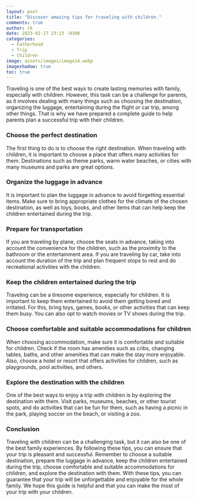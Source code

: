 ```yaml
---
layout: post
title: "Discover amazing tips for traveling with children."
comments: true
author: rk
date: 2023-02-17 23:13 -0300
categories:
  - Fatherhood
  - Trip
  - Children
image: assets/images/image14.webp
imageshadow: true
toc: true
---
```


Traveling is one of the best ways to create lasting memories with family, especially with children. However, this task can be a challenge for parents, as it involves dealing with many things such as choosing the destination, organizing the luggage, entertaining during the flight or car trip, among other things. That is why we have prepared a complete guide to help parents plan a successful trip with their children.

### Choose the perfect destination

The first thing to do is to choose the right destination. When traveling with children, it is important to choose a place that offers many activities for them. Destinations such as theme parks, warm water beaches, or cities with many museums and parks are great options.

### Organize the luggage in advance

It is important to plan the luggage in advance to avoid forgetting essential items. Make sure to bring appropriate clothes for the climate of the chosen destination, as well as toys, books, and other items that can help keep the children entertained during the trip.

### Prepare for transportation

If you are traveling by plane, choose the seats in advance, taking into account the convenience for the children, such as the proximity to the bathroom or the entertainment area. If you are traveling by car, take into account the duration of the trip and plan frequent stops to rest and do recreational activities with the children.

### Keep the children entertained during the trip

Traveling can be a tiresome experience, especially for children. It is important to keep them entertained to avoid them getting bored and irritated. For this, bring toys, games, books, or other activities that can keep them busy. You can also opt to watch movies or TV shows during the trip.

### Choose comfortable and suitable accommodations for children

When choosing accommodation, make sure it is comfortable and suitable for children. Check if the room has amenities such as cribs, changing tables, baths, and other amenities that can make the stay more enjoyable. Also, choose a hotel or resort that offers activities for children, such as playgrounds, pool activities, and others.

### Explore the destination with the children

One of the best ways to enjoy a trip with children is by exploring the destination with them. Visit parks, museums, beaches, or other tourist spots, and do activities that can be fun for them, such as having a picnic in the park, playing soccer on the beach, or visiting a zoo.

### Conclusion

Traveling with children can be a challenging task, but it can also be one of the best family experiences. By following these tips, you can ensure that your trip is pleasant and successful. Remember to choose a suitable destination, prepare the luggage in advance, keep the children entertained during the trip, choose comfortable and suitable accommodations for children, and explore the destination with them. With these tips, you can guarantee that your trip will be unforgettable and enjoyable for the whole family. We hope this guide is helpful and that you can make the most of your trip with your children.
